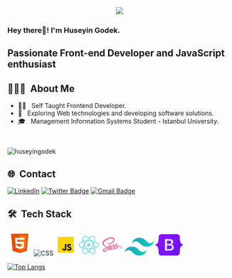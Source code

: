<p align="center">
  <img src="https://github.com/thompsonemerson/thompsonemerson/raw/master/cover-thompson.png" height="200"/>
</p>

<h3> Hey there👋! I'm Huseyin Godek.</h2>
<h2> Passionate Front-end Developer and JavaScript enthusiast </h2>

## 👨🏻‍💻 &nbsp;About Me 

- 🧑‍💻 &nbsp; Self Taught Frontend Developer.
- 🤔 &nbsp; Exploring Web technologies and developing software solutions.
- 🎓 &nbsp; Management Information Systems Student - Istanbul University.

<br>
<p align="left"> 
  <img src="https://komarev.com/ghpvc/?username=huseyingodek&label=Profile%20views&color=0e75b6&style=flat-square" alt="huseyingodek" />
</p>

## 🌐 &nbsp;Contact

[![LinkedIn](https://img.shields.io/badge/-huseyingodek-blue?style=flat-square&logo=linkedin&logoColor=white&link=https://www.linkedin.com/in/huseyingodek/)](https://www.linkedin.com/in/huseyingodek/)
[![Twitter Badge](https://img.shields.io/badge/-@kuyrukszucurtma-1ca0f1?style=flat-square&labelColor=1ca0f1&logo=twitter&logoColor=white&link=https://twitter.com/kuyrukszucurtma)](https://twitter.com/kuyrukszucurtma)
[![Gmail Badge](https://img.shields.io/badge/-contact.godekhuseyin@gmail.com-c14438?style=flat-square&logo=Gmail&logoColor=white&link=mailto:contact.godekhuseyin@gmail.com)](mailto:godekhuseyin@gmail.com)

## 🛠 &nbsp;Tech Stack

<p>
    <img alt="HTML" title="HTML" height="55" width="auto" src="./assets/html.png">
    <img alt="CSS" title="CSS" height="55" width="auto" src="https://img.icons8.com/color/344/css3.png">
    <img alt="JavaScript" title="JavaScript" height="48" width="auto" src="./assets/javascript.gif">
    <img alt="React" title="React" height="48" width="auto" src="./assets/React.png">
    <img alt="Sass" title="Sass" height="48" width="auto" src="./assets/Sass.png">
    <img alt="Tailwind" title="Tailwind" height="40" width="auto" src="./assets/tailwind.png">
    <img alt="Bootstrap" title="Bootstrap" height="48" width="auto" src="./assets/Bootstrap.png">
</p>

[![Top Langs](https://github-readme-stats.vercel.app/api/top-langs/?username=huseyingodek&layout=compact)](https://github.com/huseyingodek/github-readme-stats)

<!-- ## 📈 &nbsp;Stats
 -->
<!-- ![huseyingodek's github stats](https://github-readme-stats.vercel.app/api?username=huseyingodek&hide=["issues"]&show_icons=true&line_height=30) -->

<!-- ![huseyingodek's Languages stats](https://github-readme-stats.vercel.app/api/top-langs/?username=huseyingodek&theme=buefy&layout=compact&langs_count=10)
 -->

